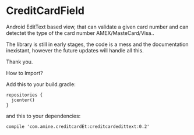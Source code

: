 # CreditCardField
Android EditText based view, that can validate a given card number and can detectet the type of the card number AMEX/MasteCard/Visa..

The library is still in early stages, the code is a mess and the documentation inexistant, however the future updates will handle all this.

Thank you.

How to Import?

Add this to your build.gradle:
```
repositories {
  jcenter() 
} 
```
and this to your dependencies:
```
compile 'com.amine.creditcardEt:creditcardedittext:0.2'
```

